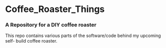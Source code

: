 # Coffee_Roaster_Things
### A Repository for a DIY coffee roaster

This repo contains various parts of the software/code behind my upcoming self-
build coffee roaster.